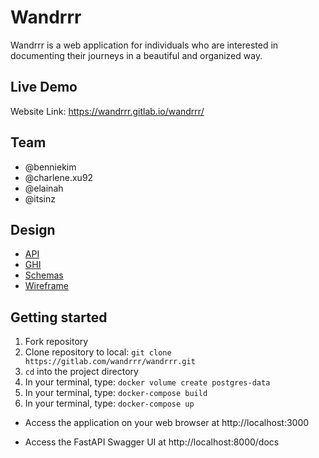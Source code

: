 # Wandrrr

Wandrrr is a web application for individuals who are interested in documenting their journeys in a beautiful and organized way.

## Live Demo

Website Link: https://wandrrr.gitlab.io/wandrrr/

## Team

- @benniekim
- @charlene.xu92
- @elainah
- @itsinz

## Design

- [API](docs/api.md)
- [GHI](docs/ghi.md)
- [Schemas](docs/schemas.md)
- [Wireframe](docs/wireframes.md)

## Getting started

1. Fork repository
2. Clone repository to local: `git clone https://gitlab.com/wandrrr/wandrrr.git`
3. `cd` into the project directory
4. In your terminal, type: `docker volume create postgres-data`
5. In your terminal, type: `docker-compose build`
6. In your terminal, type: `docker-compose up`

- Access the application on your web browser at http://localhost:3000

- Access the FastAPI Swagger UI at http://localhost:8000/docs

